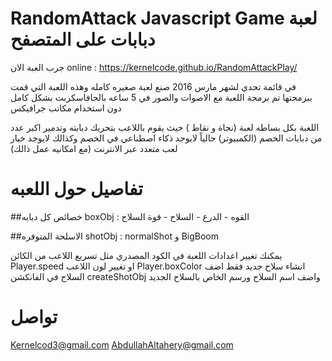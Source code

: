 # RandomAttack Javascript Game  لعبة دبابات على المتصفح

جرب العبة الان online : https://kernelcode.github.io/RandomAttackPlay/

في قائمة تحدي لشهر مارس 2016 صنع لعبة صغيره كامله 
وهذه اللعبة التي قمت ببرمجتها 
تم برمجة اللعبة  مع الاصوات والصور في 5 ساعه بالجافاسكربت بشكل كامل دون استخدام مكاتب جرافيكس

اللعبة بكل بساطه لعبة (نجاة و نقاط ) حيث يقوم باللاعب بتحريك دبابته وتدمير اكبر عدد من دبابات الخصم (الكمبيوتر)
حالياً لايوجد ذكاء اصطناعي في الخصم وكذالك لايوجد خيار لعب متعدد عبر الانترنت (مع امكانيه عمل ذالك)

# تفاصيل حول اللعبه

##خصائص كل دبابه boxObj :
القوه - الدرع - السلاح - قوة السلاح

##الاسلحة المتوفره shotObj :
normalShot و BigBoom

يمكنك تغيير اعدادات اللعبة في الكود المصدري مثل 
تسريع اللاعب من الكائن   Player.speed او تغيير لون اللاعب Player.boxColor 
انشاء سلاح جديد فقط اضف السلاح في الفانكشن createShotObj واضف اسم السلاح ورسم الخاص بالسلاح الجديد 

# تواصل
Kernelcod3@gmail.com
AbdullahAltahery@gmail.com
